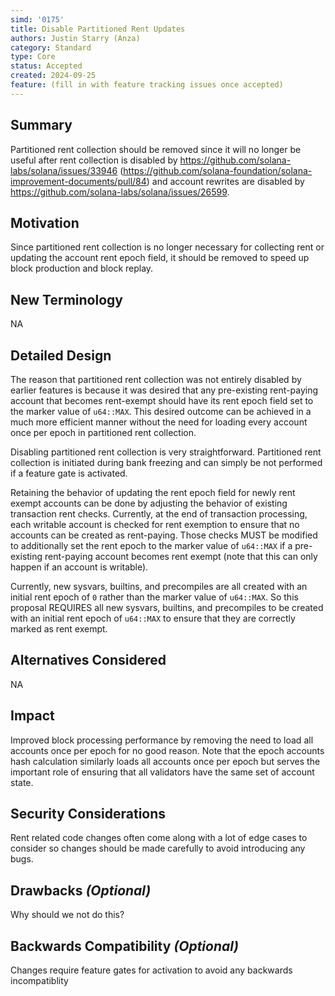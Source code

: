```yaml
---
simd: '0175'
title: Disable Partitioned Rent Updates
authors: Justin Starry (Anza)
category: Standard
type: Core
status: Accepted
created: 2024-09-25
feature: (fill in with feature tracking issues once accepted)
---
```


## Summary

Partitioned rent collection should be removed since it will no longer be useful
after rent collection is disabled by
https://github.com/solana-labs/solana/issues/33946
(https://github.com/solana-foundation/solana-improvement-documents/pull/84) and
account rewrites are disabled by
https://github.com/solana-labs/solana/issues/26599.

## Motivation

Since partitioned rent collection is no longer necessary for collecting rent or
updating the account rent epoch field, it should be removed to speed up block
production and block replay.

## New Terminology

NA

## Detailed Design

The reason that partitioned rent collection was not entirely disabled by earlier
features is because it was desired that any pre-existing rent-paying account
that becomes rent-exempt should have its rent epoch field set to the marker
value of `u64::MAX`. This desired outcome can be achieved in a much more
efficient manner without the need for loading every account once per epoch in
partitioned rent collection.

Disabling partitioned rent collection is very straightforward. Partitioned rent
collection is initiated during bank freezing and can simply be not performed if
a feature gate is activated.

Retaining the behavior of updating the rent epoch field for newly rent exempt
accounts can be done by adjusting the behavior of existing transaction rent
checks. Currently, at the end of transaction processing, each writable account
is checked for rent exemption to ensure that no accounts can be created as
rent-paying. Those checks MUST be modified to additionally set the rent epoch
to the marker value of `u64::MAX` if a pre-existing rent-paying account becomes
rent exempt (note that this can only happen if an account is writable).

Currently, new sysvars, builtins, and precompiles are all created with an
initial rent epoch of `0` rather than the marker value of `u64::MAX`. So this
proposal REQUIRES all new sysvars, builtins, and precompiles to be created with
an initial rent epoch of `u64::MAX` to ensure that they are correctly marked as
rent exempt.

## Alternatives Considered

NA

## Impact

Improved block processing performance by removing the need to load all accounts
once per epoch for no good reason. Note that the epoch accounts hash calculation
similarly loads all accounts once per epoch but serves the important role of
ensuring that all validators have the same set of account state.

## Security Considerations

Rent related code changes often come along with a lot of edge cases to consider
so changes should be made carefully to avoid introducing any bugs.

## Drawbacks *(Optional)*

Why should we not do this?

## Backwards Compatibility *(Optional)*

Changes require feature gates for activation to avoid any backwards incompatiblity
